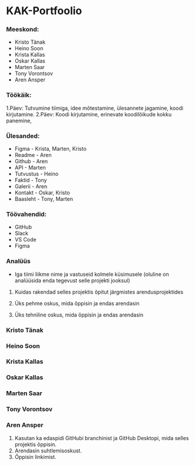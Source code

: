 # KAK-Portfoolio
### Meeskond:
* Kristo Tänak
* Heino Soon
* Krista Kallas
* Oskar Kallas
* Marten Saar
* Tony Vorontsov
* Aren Ansper

### Töökäik:
1.Päev: Tutvumine tiimiga, idee mõtestamine, ülesannete jagamine, koodi kirjutamine. 2.Päev: Koodi kirjutamine, erinevate koodilõikude kokku panemine,

### Ülesanded:
* Figma - Krista, Marten, Kristo
* Readme - Aren
* Github - Aren
* API - Marten
* Tutvustus - Heino
* Faktid - Tony
* Galerii - Aren
* Kontakt - Oskar, Kristo
* Baasleht - Tony, Marten

### Töövahendid:
* GitHub
* Slack
* VS Code
* Figma

### Analüüs
* Iga tiimi liikme nime ja vastuseid kolmele küsimusele (oluline on analüüsida enda tegevust selle projekti jooksul)

1. Kuidas rakendad selles projektis õpitut järgmistes arendusprojektides

2. Üks pehme oskus, mida õppisin ja endas arendasin

3. Üks tehniline oskus, mida õppisin ja endas arendasin

### Kristo Tänak

### Heino Soon

### Krista Kallas

### Oskar Kallas

### Marten Saar

### Tony Vorontsov

### Aren Ansper
1. Kasutan ka edaspidi GitHubi branchinist ja GitHub Desktopi, mida selles projektis õppisin.
2. Arendasin suhtlemisoskust.
3. Õppisin linkimist.
